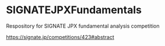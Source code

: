 # SIGNATEJPXFundamentals
Respository for SIGNATE JPX fundamental analysis competition

https://signate.jp/competitions/423#abstract
